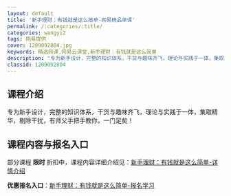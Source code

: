 ```yaml
---
layout: default
title: '新手理财：有钱就是这么简单-网易精品单课'
permalink: /:categories/:title/
categories: wangyi2
tags: 网易提供
cover: 1209092804.jpg
keywords: 精选网课,网易云课堂,新手理财：有钱就是这么简单
description: "专为新手设计，完整的知识体系，干货与趣味齐飞，理论与实践于一体，集取精华，剔除干扰，有师父手把手教你，一门足矣！新手理财：有钱就是这么简单"
classid: 1209092804
---
```


## 课程介绍

专为新手设计，完整的知识体系，干货与趣味齐飞，理论与实践于一体，集取精华，剔除干扰，有师父手把手教你，一门足矣！

## 课程内容与报名入口

部分课程 **限时** 折扣中，课程内容详细介绍见：[新手理财：有钱就是这么简单-详情介绍](https://study.163.com/course/introduction/1209092804.htm?share=1&shareId=1025206652&utm_campaign=share&utm_medium=iphoneShare&utm_source=&utm_u=1025206652)

**优惠报名入口**：[新手理财：有钱就是这么简单-报名学习](https://study.163.com/course/introduction/1209092804.htm?share=1&shareId=1025206652&utm_campaign=share&utm_medium=iphoneShare&utm_source=&utm_u=1025206652)

